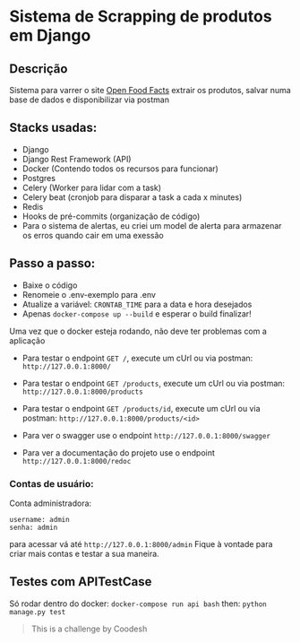 # Sistema de Scrapping de produtos em Django

## Descrição
Sistema para varrer o site [Open Food Facts](https://world.openfoodfacts.org/) extrair os produtos, 
salvar numa base de dados e disponibilizar via postman

## Stacks usadas:
- Django
- Django Rest Framework (API)
- Docker (Contendo todos os recursos para funcionar) 
- Postgres
- Celery (Worker para lidar com a task)
- Celery beat (cronjob para disparar a task a cada x minutes)
- Redis
- Hooks de pré-commits (organização de código)
- Para o sistema de alertas, eu criei um model de alerta para armazenar os erros quando cair em uma exessão

## Passo a passo:
- Baixe o código
- Renomeie o .env-exemplo para .env
- Atualize a variável: `CRONTAB_TIME` para a data e hora desejados
- Apenas ```docker-compose up --build``` e esperar o build finalizar!

Uma vez que o docker esteja rodando, não deve ter problemas com a aplicação
- Para testar o endpoint `GET /`, execute um cUrl ou via postman: `http://127.0.0.1:8000/`  
- Para testar o endpoint `GET /products`, execute um cUrl ou via postman: `http://127.0.0.1:8000/products`
- Para testar o endpoint `GET /products/id`, execute um cUrl ou via postman: `http://127.0.0.1:8000/products/<id>`

- Para ver o swagger use o endpoint `http://127.0.0.1:8000/swagger`
- Para ver a documentação do projeto use o endpoint `http://127.0.0.1:8000/redoc`


### Contas de usuário:
Conta administradora:
```
username: admin
senha: admin
```
para acessar vá até `http://127.0.0.1:8000/admin`
Fique à vontade para criar mais contas e testar a sua maneira.

## Testes com APITestCase
Só rodar dentro do docker:
```docker-compose run api bash```
then:
```python manage.py test```

>This is a challenge by Coodesh